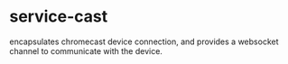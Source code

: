 # service-cast

encapsulates chromecast device connection, and provides a websocket channel to
communicate with the device.
